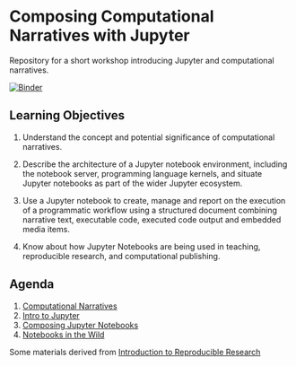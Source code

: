 # Composing Computational Narratives with Jupyter


Repository for a short workshop introducing Jupyter and computational narratives.

[![Binder](https://mybinder.org/badge.svg)](https://mybinder.org/v2/gh/mcburton/computational-narratives-with-jupyter/master)


## Learning Objectives

1. Understand the concept and potential significance of computational narratives.

2. Describe the architecture of a Jupyter notebook environment, including the notebook server, programming language kernels, and situate Jupyter notebooks as part of the wider Jupyter ecosystem.

3. Use a Jupyter notebook to create, manage and report on the execution of a programmatic workflow using a structured document combining narrative text, executable code, executed code output and embedded media items.

4. Know about how Jupyter Notebooks are being used in teaching, reproducible research, and computational publishing.

## Agenda

1. [Computational Narratives](1-Computational-Narratives.ipynb)
2. [Intro to Jupyter](2-Intro-to-Jupyter.ipynb)
3. [Composing Jupyter Notebooks](3-Composing-Jupyter-Notebooks.ipynb)
4. [Notebooks in the Wild](4-Notebooks-in-the-Wild.ipynb)



Some materials derived from [Introduction to Reproducible Research](https://github.com/Reproducible-Science-Curriculum/introduction-RR-Jupyter)
